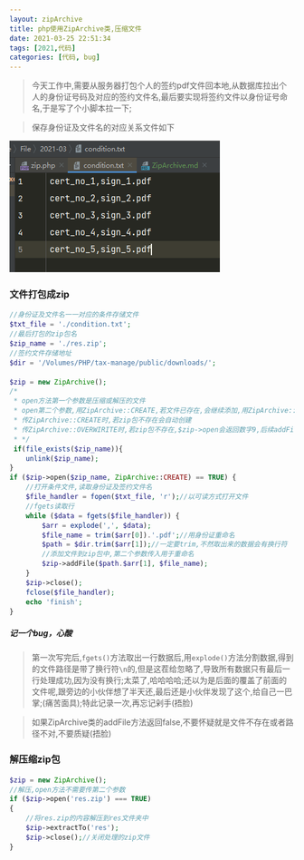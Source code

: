 ```yaml
---
layout: zipArchive
title: php使用ZipArchive类,压缩文件
date: 2021-03-25 22:51:34
tags: [2021,代码]
categories: [代码, bug]
---
```


>今天工作中,需要从服务器打包个人的签约pdf文件回本地,从数据库拉出个人的身份证号码及对应的签约文件名,最后要实现将签约文件以身份证号命名,于是写了个小脚本拉一下;

>保存身份证及文件名的对应关系文件如下

![zipArchive_1](/images/zipArchive_1.jpg)






### 文件打包成zip

```php
//身份证及文件名一一对应的条件存储文件
$txt_file = './condition.txt';
//最后打包的zip包名
$zip_name = './res.zip';
//签约文件存储地址
$dir = '/Volumes/PHP/tax-manage/public/downloads/';

$zip = new ZipArchive();
/*
 * open方法第一个参数是压缩或解压的文件
 * open第二个参数,用ZipArchive::CREATE,若文件已存在,会继续添加,用ZipArchive::OVERWIRITE则会覆盖之前的zip包
 * 传ZipArchive::CREATE时,若zip包不存在会自动创建
 * 传ZipArchive::OVERWIRITE时,若zip包不存在,$zip->open会返回数字9,后续addFile会报错Invalid or uninitialized Zip object 
 * */
 if(file_exists($zip_name)){
    unlink($zip_name);
}
if ($zip->open($zip_name, ZipArchive::CREATE) == TRUE) {
    //打开条件文件,读取身份证及签约文件名
    $file_handler = fopen($txt_file, 'r');//以可读方式打开文件
    //fgets读取行
    while ($data = fgets($file_handler)) {
        $arr = explode(',', $data);
        $file_name = trim($arr[0]).'.pdf';//用身份证重命名
        $path = $dir.trim($arr[1]);//一定要trim,不然取出来的数据会有换行符
        //添加文件到zip包中,第二个参数传入用于重命名
        $zip->addFile($path.$arr[1], $file_name);
    }
    $zip->close();
    fclose($file_handler);
    echo 'finish';
}
```

##### 记一个bug，心酸

>第一次写完后,`fgets()`方法取出一行数据后,用`explode()`方法分割数据,得到的文件路径是带了换行符`\n`的,但是这茬给忽略了,导致所有数据只有最后一行处理成功,因为没有换行;太菜了,哈哈哈哈;还以为是后面的覆盖了前面的文件呢,跟旁边的小伙伴想了半天还,最后还是小伙伴发现了这个,给自己一巴掌;(痛苦面具);特此记录一次,再忘记剁手(捂脸)

> 如果ZipArchive类的addFile方法返回false,不要怀疑就是文件不存在或者路径不对,不要质疑(捂脸)

### 解压缩zip包

```php
$zip = new ZipArchive();
//解压,open方法不需要传第二个参数
if ($zip->open('res.zip') === TRUE)
{
    //将res.zip的内容解压到res文件夹中
    $zip->extractTo('res');
    $zip->close();//关闭处理的zip文件
}
```
